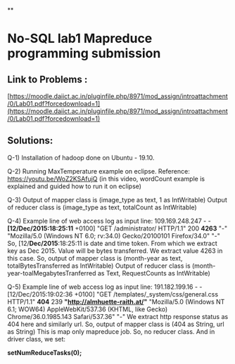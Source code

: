 **

# No-SQL lab1 Mapreduce programming submission

## Link to Problems :

 [https://moodle.daiict.ac.in/pluginfile.php/8971/mod_assign/introattachment/0/Lab01.pdf?forcedownload=1](https://moodle.daiict.ac.in/pluginfile.php/8971/mod_assign/introattachment/0/Lab01.pdf?forcedownload=1)

## Solutions:

Q-1) Installation of hadoop done on Ubuntu - 19.10.   

Q-2) Running MaxTemperature example on eclipse. 
Reference: https://youtu.be/WoZ2KSAfujQ (in this video, wordCount example is explained and guided how to run it on eclipse)

Q-3) Output of mapper class is (image_type as text, 1 as IntWritable)
		 Output of reducer class is (image_type as text, totalCount as IntWritable)

Q-4) Example line of web access log as input line: 
	109.169.248.247 - - **[12/Dec/2015:18:25:11** +0100] "GET /administrator/ HTTP/1.1" 200 **4263** "-" "Mozilla/5.0 (Windows NT 6.0; rv:34.0) Gecko/20100101 Firefox/34.0" "-"
	So, [12/**Dec/2015**:18:25:11 is date and time token. From which we extract key as 
 Dec 2015. Value will be bytes transferred. We extract value 4263 in this case.
 So, output of mapper class is (month-year as text, totalBytesTransferred as IntWritable)
Output of reducer class is (month-year-toalMegabytesTranferred as Text, RequestCounts as IntWritable)

Q-5) Example line of web access log as input line: 
191.182.199.16 - - [12/Dec/2015:19:02:36 +0100] "GET /templates/_system/css/general.css HTTP/1.1" **404** 239 **"http://almhuette-raith.at/"** "Mozilla/5.0 (Windows NT 6.1; WOW64) AppleWebKit/537.36 (KHTML, like Gecko) Chrome/36.0.1985.143 Safari/537.36" "-"
We extract http response status as 404 here and similarly url.
So, output of mapper class is (404 as String, url as String)
This is map only mapreduce job. So, no reducer class.
And in driver class, we set:

**setNumReduceTasks(0);**
 


